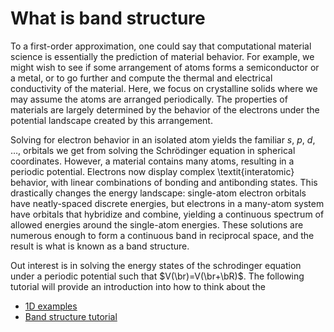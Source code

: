 # What is band structure

To a first-order approximation, one could say that computational material science is essentially the prediction of material behavior. For example, we might wish to see if some arrangement of atoms forms a semiconductor or a metal, or to go further and compute the thermal and electrical conductivity of the material. Here, we focus on crystalline solids where we may assume the atoms are arranged periodically. The properties of materials are largely determined by the behavior of the electrons under the potential landscape created by this arrangement. 

Solving for electron behavior in an isolated atom yields the familiar $s$, $p$, $d$, $\ldots$, orbitals we get from solving the Schrödinger equation in spherical coordinates. However, a material contains many atoms, resulting in a periodic potential. Electrons now display complex \textit{interatomic} behavior, with linear combinations of bonding and antibonding states. This drastically changes the energy landscape: single-atom electron orbitals have neatly-spaced discrete energies, but electrons in a many-atom system have orbitals that hybridize and combine, yielding a continuous spectrum of allowed energies around the single-atom energies. These solutions are numerous enough to form a continuous band in reciprocal space, and the result is what is known as a band structure.  


Out interest is in solving the energy states of the schrodinger equation under a periodic potential such that $V(\br)=V(\br+\bR)$. The following tutorial will provide an introduction into how to think about the 


- [1D examples](1Dfinite.md)
- [Band structure tutorial](bands.md)
<!-- - [Usage]( -->